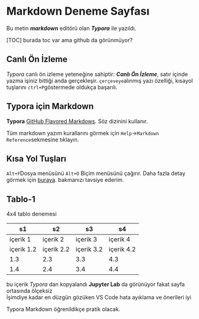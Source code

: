 # Markdown Deneme Sayfası

Bu metin ***markdown*** editörü olan ***Typora*** ile yazıldı.

[TOC] burada toc var ama github da görünmüyor?

## Canlı Ön İzleme

*Typora* canlı ön izleme yeteneğine sahiptir: ***Canlı Ön İzleme***, satır içinde yazma işiniz bittiği anda gerçekleşir.  `çerçeveye`alınmış yazı özelliği, kısayol tuşlarını `ctrl+P`göstermede oldukça başarılı.

## Typora için Markdown

**Typora** [GitHub Flavored Markdows](https://help.github.com/articles/github-flavored-markdown/). Söz dizinini kullanır.

Tüm markdown yazım kurallarını görmek için `Help`->`Markdown Reference`sekmesine tıklayın.

## Kısa Yol Tuşları

`Alt+F`Dosya menüsünü `Alt+O` Biçim menüsünü çağırır. Daha fazla detay görmek için [buraya](http://support.typora.i0/Shortcut-Keys/). bakmanızı tavsiye ederim.

## Tablo-1

4x4 tablo denemesi  

| s1       | s2       | s3       | s4       |
| -------- | -------- | -------- | -------- |
| içerik 1 | içerik 2 | içerik 3 | içerik 4 |
| içerik 1.2 | içerik 2.2 | içerik 3.2 | içerik 4.2 |
| 1.3 | 2.3 | 3.3 | 4.3 |
| 1.4 | 2.4 | 3.4 | 4.4 |

bu içerik *Typora* dan kopyalandı __Jupyter Lab__ da görünüyor
fakat sayfa ortasında ölçeksiz  
İşimdiye kadar en düzgün gözüken VS Code hata ayıklama ve önerileri iyi

Typora Markdown öğrenildikçe pratik olacak.  
